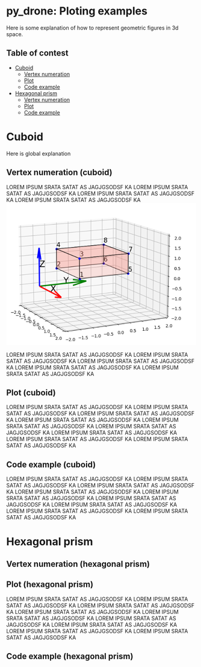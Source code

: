 ##
# py_drone: Ploting examples

Here is some explanation of how to represent geometric figures in 3d space.

## Table of contest

- [Cuboid](#cuboid)
    - [Vertex numeration](#vertex-numeration-cuboid)
    - [Plot](#plot-cuboid)
    - [Code example](#code-example-cuboid)
- [Hexagonal prism](#hexagonal-prism)
    - [Vertex numeration](#vertex-numeration-hexagonal-prism)
    - [Plot](#plot-hexagonal-prism)
    - [Code example](#code-example-hexagonal-prism)
# Cuboid
Here is global explanation
 
## Vertex numeration (cuboid)
LOREM IPSUM SRATA SATAT AS JAGJGSODSF KA
LOREM IPSUM SRATA SATAT AS JAGJGSODSF KA
LOREM IPSUM SRATA SATAT AS JAGJGSODSF KA
LOREM IPSUM SRATA SATAT AS JAGJGSODSF KA
<img src="./img/vert_num.png" width="512"/>

LOREM IPSUM SRATA SATAT AS JAGJGSODSF KA
LOREM IPSUM SRATA SATAT AS JAGJGSODSF KA
LOREM IPSUM SRATA SATAT AS JAGJGSODSF KA
LOREM IPSUM SRATA SATAT AS JAGJGSODSF KA
LOREM IPSUM SRATA SATAT AS JAGJGSODSF KA
## Plot  (cuboid)
LOREM IPSUM SRATA SATAT AS JAGJGSODSF KA
LOREM IPSUM SRATA SATAT AS JAGJGSODSF KA
LOREM IPSUM SRATA SATAT AS JAGJGSODSF KA
LOREM IPSUM SRATA SATAT AS JAGJGSODSF KA
LOREM IPSUM SRATA SATAT AS JAGJGSODSF KA
LOREM IPSUM SRATA SATAT AS JAGJGSODSF KA
LOREM IPSUM SRATA SATAT AS JAGJGSODSF KA
LOREM IPSUM SRATA SATAT AS JAGJGSODSF KA
LOREM IPSUM SRATA SATAT AS JAGJGSODSF KA
## Code example  (cuboid)
LOREM IPSUM SRATA SATAT AS JAGJGSODSF KA
LOREM IPSUM SRATA SATAT AS JAGJGSODSF KA
LOREM IPSUM SRATA SATAT AS JAGJGSODSF KA
LOREM IPSUM SRATA SATAT AS JAGJGSODSF KA
LOREM IPSUM SRATA SATAT AS JAGJGSODSF KA
LOREM IPSUM SRATA SATAT AS JAGJGSODSF KA
LOREM IPSUM SRATA SATAT AS JAGJGSODSF KA
LOREM IPSUM SRATA SATAT AS JAGJGSODSF KA
LOREM IPSUM SRATA SATAT AS JAGJGSODSF KA

# Hexagonal prism

## Vertex numeration (hexagonal prism)

## Plot (hexagonal prism)
LOREM IPSUM SRATA SATAT AS JAGJGSODSF KA
LOREM IPSUM SRATA SATAT AS JAGJGSODSF KA
LOREM IPSUM SRATA SATAT AS JAGJGSODSF KA
LOREM IPSUM SRATA SATAT AS JAGJGSODSF KA
LOREM IPSUM SRATA SATAT AS JAGJGSODSF KA
LOREM IPSUM SRATA SATAT AS JAGJGSODSF KA
LOREM IPSUM SRATA SATAT AS JAGJGSODSF KA
LOREM IPSUM SRATA SATAT AS JAGJGSODSF KA
LOREM IPSUM SRATA SATAT AS JAGJGSODSF KA
## Code example (hexagonal prism)